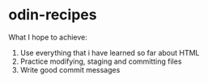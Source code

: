 # odin-recipes

What I hope to achieve:
1. Use everything that i have learned so far about HTML
2. Practice modifying, staging and committing files
3. Write good commit messages